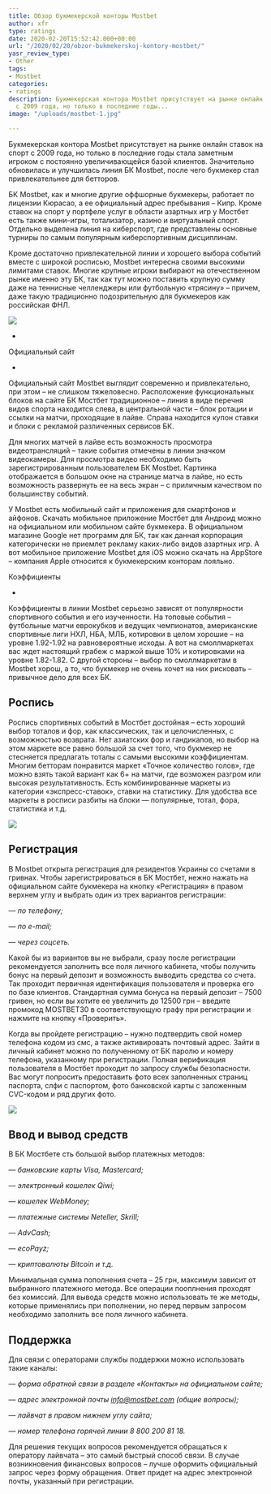 ```yaml
---
title: Обзор букмекерской конторы Mostbet
author: xfr
type: ratings
date: 2020-02-20T15:52:42.000+00:00
url: "/2020/02/20/obzor-bukmekerskoj-kontory-mostbet/"
yasr_review_type:
- Other
tags:
- Mostbet
categories:
- ratings
description: Букмекерская контора Mostbet присутствует на рынке онлайн ставок на спорт
  с 2009 года, но только в последние годы...
image: "/uploads/mostbet-1.jpg"

---
```

Букмекерская контора Mostbet присутствует на рынке онлайн ставок на спорт с 2009 года, но только в последние годы стала заметным игроком с постоянно увеличивающейся базой клиентов. Значительно обновилась и улучшилась линия БК Mostbet, после чего букмекер стал привлекательнее для бетторов.

БК Mostbet, как и многие другие оффшорные букмекеры, работает по лицензии Кюрасао, а ее официальный адрес пребывания – Кипр. Кроме ставок на спорт у портфеле услуг в области азартных игр у Мостбет есть также мини-игры, тотализатор, казино и виртуальный спорт. Отдельно выделена линия на киберспорт, где представлены основные турниры по самым популярным киберспортивным дисциплинам.

Кроме достаточно привлекательной линии и хорошего выбора событий вместе с широкой росписью, Mostbet интересна своими высокими лимитами ставок. Многие крупные игроки выбирают на отечественном рынке именно эту БК, так как тут можно поставить крупную сумму даже на теннисные челленджеры или футбольную «трясину» – причем, даже такую традиционно подозрительную для букмекеров как российская ФНЛ.

![](/uploads/mostbet-2.jpg)

-

Официальный сайт

-

Официальный сайт Mostbet выглядит современно и привлекательно, при этом – не слишком тяжеловесно. Расположение функциональных блоков на сайте БК Мостбет традиционное – линия в виде перечня видов спорта находится слева, в центральной части – блок ротации и ссылки на матчи, проходящие в лайве. Справа находится купон ставки и блоки с рекламой различенных сервисов БК.

Для многих матчей в лайве есть возможность просмотра видеотрансляций – такие события отмечены в линии значком видеокамеры. Для просмотра видео необходимо быть зарегистрированным пользователем БК Mostbet. Картинка отображается в большом окне на странице матча в лайве, но есть возможность развернуть ее на весь экран – с приличным качеством по большинству событий.

У Mostbet есть мобильный сайт и приложения для смартфонов и айфонов. Скачать мобильное приложение Мостбет для Андроид можно на официальном или мобильном сайте букмекера. В официальном магазине Google нет программ для БК, так как данная корпорация категорически не приемлет рекламу каких-либо видов азартных игр. А вот мобильное приложение Mostbet для iOS можно скачать на AppStore – компания Apple относится к букмекерским конторам лояльно.


Коэффициенты

-

Коэффициенты в линии Mostbet серьезно зависят от популярности спортивного события и его изученности. На топовые события – футбольные матчи еврокубков и ведущих чемпионатов, американские спортивные лиги НХЛ, НБА, МЛБ, котировки в целом хорошие – на уровне 1.92-1.92 на равновероятные исходы. А вот на смоллмаркетах вас ждет настоящий грабеж с маржой выше 10% и котировками на уровне 1.82-1.82. С другой стороны – выбор по смоллмаркетам в Mostbet хорош, а то, что букмекер не очень хочет на них рисковать – привычное дело для всех БК.

## Роспись

Роспись спортивных событий в Мостбет достойная – есть хороший выбор тоталов и фор, как классических, так и целочисленных, с возможностью возврата. Нет азиатских фор и гандикапов, но выбор на этом маркете все равно большой за счет того, что букмекер не стесняется предлагать тоталы с самыми высокими коэффициентам. Многим бетторам понравится маркет «Точное количество голов», где можно взять такой вариант как 6+ на матчи, где возможен разгром или высокая результативность. Есть комбинированные маркеты из категории «экспресс-ставок», ставки на статистику. Для удобства все маркеты в росписи разбиты на блоки — популярные, тотал, фора, статистика и т.д.

![](/uploads/mostbet-3.jpg)

## Регистрация

В Mostbet открыта регистрация для резидентов Украины со счетами в гривнах. Чтобы зарегистрироваться в БК Мостбет, нежно нажать на официальном сайте букмекера на кнопку «Регистрация» в правом верхнем углу и выбрать один из трех вариантов регистрации:

_— по телефону;_

_— по e-mail;_

_— через соцсеть._

Какой бы из вариантов вы не выбрали, сразу после регистрации рекомендуется заполнить все поля личного кабинета, чтобы получить бонус на первый депозит и возможность выводить средства со счета. Так проходит первичная идентификация пользователя и проверка его по базе клиентов. Стандартная сумма бонуса на первый депозит – 7500 гривен, но если вы хотите ее увеличить до 12500 грн – введите промокод MOSTBET30 в соответствующую графу при регистрации и нажмите на кнопку «Проверить».

Когда вы пройдете регистрацию – нужно подтвердить свой номер телефона кодом из смс, а также активировать почтовый адрес. Зайти в личный кабинет можно по полученному от БК паролю и номеру телефона, указанному при регистрации. Полная верификация пользователя в Мостбет проходит по запросу службы безопасности. Вас могут попросить предоставить фото всех заполненных страниц паспорта, слфи с паспортом, фото банковской карты с заложенным CVC-кодом и ряд других фото.

![](/uploads/mostbet-4.jpg)

## Ввод и вывод средств

В БК Мостбете сть большой выбор платежных методов:

_— банковские карты Visa, Mastercard;_

_— электронный кошелек Qiwi;_

_— кошелек WebMoney;_

_— платежные системы Neteller, Skrill;_

_— AdvCash;_

_— ecoPayz;_

_— криптовалюты Bitcoin и т.д._

Минимальная сумма пополнения счета – 25 грн, максимум зависит от выбранного платежного метода. Все операции пооплнения проходят без комиссий. Для вывода средств можно использовать те же методы, которые применялись при пополнении, но перед первым запросом необходимо заполнить все поля личного кабинета.

## Поддержка

Для связи с операторами службы поддержки можно использовать такие каналы:

_— форма обратной связи в разделе «Контакты» на официальном сайте;_

_— адрес электронной почты info@mostbet.com (общие вопросы);_

_— лайвчат в правом нижнем углу сайта;_

_— номер телефона горячей линии 8 800 200 81 18._

Для решения текущих вопросов рекомендуется обращаться к оператору лайвчата – это самый быстрый способ связи. В случае возникновения финансовых вопросов – лучше оформить официальный запрос через форму обращения. Ответ придет на адрес электронной почты, указанный при регистрации.